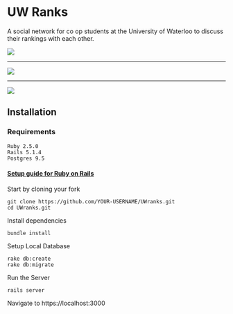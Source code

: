 # UW Ranks

A social network for co op students at the University of Waterloo to discuss their rankings with each other.

![](https://github.com/its007Kevin/UWranks/blob/master/sc1.png)

---

![](https://github.com/its007Kevin/UWranks/blob/master/sc2.png)

---

![](https://github.com/its007Kevin/UWranks/blob/master/sc3.png)

## Installation

### Requirements
```
Ruby 2.5.0
Rails 5.1.4
Postgres 9.5
```
#### [Setup guide for Ruby on Rails](https://gorails.com/setup/ubuntu/16.04)

Start by cloning your fork
```
git clone https://github.com/YOUR-USERNAME/UWranks.git
cd UWranks.git
```
Install dependencies
```
bundle install
```
Setup Local Database
```
rake db:create
rake db:migrate
```
Run the Server
```
rails server
```
Navigate to https://localhost:3000
